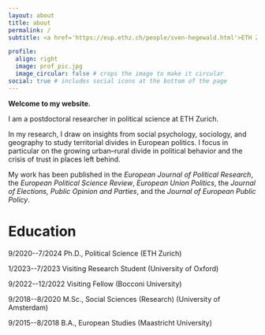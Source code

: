 ```yaml
---
layout: about
title: about
permalink: /
subtitle: <a href='https://eup.ethz.ch/people/sven-hegewald.html'>ETH Zurich</a> 

profile:
  align: right
  image: prof_pic.jpg
  image_circular: false # crops the image to make it circular
social: true # includes social icons at the bottom of the page
---
```

**Welcome to my website.**

I am a postdoctoral researcher in political science at ETH Zurich. 

In my research, I draw on insights from social psychology, sociology, and geography to study territorial divides in European politics. I focus in particular on the growing urban–rural divide in political behavior and the crisis of trust in places left behind.

My work has been published in the *European Journal of Political Research*, the *European Political Science Review*, *European Union Politics*, the *Journal of Elections, Public Opinion and Parties*, and the *Journal of European Public Policy*. 

# Education
9/2020--7/2024  Ph.D., Political Science (ETH Zurich)

1/2023--7/2023  Visiting Research Student (University of Oxford)

9/2022--12/2022  Visiting Fellow (Bocconi University)

9/2018--8/2020  M.Sc., Social Sciences (Research) (University of Amsterdam)

9/2015--8/2018  B.A., European Studies (Maastricht University)


